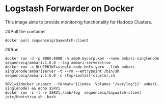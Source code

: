 # Logstash Forwarder on Docker

This image aims to provide monitoring functionality for Hadoop Clusters.

##Pull the container
```
docker pull sequenceiq/baywatch-client
```

##Run
```
docker run -d -p 8080:8080 -h amb0.mycorp.kom --name ambari-singlenode sequenceiq/ambari:1.6.0 --tag ambari-server=true
docker run -e BLUEPRINT=single-node-hdfs-yarn --link ambari-singlenode:ambariserver -t --rm --entrypoint /bin/sh sequenceiq/ambari:1.6.0 -c /tmp/install-cluster.sh

SRV1=$(docker inspect --format='{{index .Volumes "/var/log"}}' ambari-singlenode) && echo $SRV1
docker run -i -t -v $SRV1:/amb/log  sequenceiq/baywatch-client /etc/bootstrap.sh -bash
```
